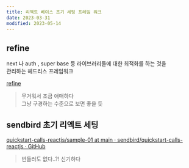 ```yaml
---
title: 리액트 베이스 초기 세팅 프레임 워크
date: 2023-03-31
modified: 2023-05-14
---
```


## refine

next 나 auth , super base 등 라이브러리들에 대한 최적화를 하는 것을  
관리하는 헤드리스 프레임워크

[refine](https://refine.dev)

> 무거워서 조금 애매하다  
> 그냥 구경하는 수준으로 보면 좋을 듯

## sendbird 초기 리엑트 세팅

[quickstart-calls-reactjs/sample-01 at main · sendbird/quickstart-calls-reactjs · GitHub](https://github.com/sendbird/quickstart-calls-reactjs/tree/main/sample-01)

> 번들러도 없다..?! 신기하다
